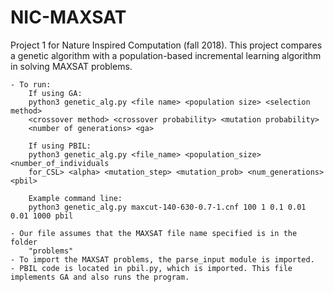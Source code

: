 # NIC-MAXSAT
Project 1 for Nature Inspired Computation (fall 2018).  This project compares a genetic algorithm with a population-based incremental learning algorithm in solving MAXSAT problems.   

    - To run:
        If using GA:
        python3 genetic_alg.py <file name> <population size> <selection method>
        <crossover method> <crossover probability> <mutation probability>
        <number of generations> <ga>

        If using PBIL:
        python3 genetic_alg.py <file_name> <population_size> <number_of_individuals
        for_CSL> <alpha> <mutation_step> <mutation_prob> <num_generations> <pbil>

        Example command line:
        python3 genetic_alg.py maxcut-140-630-0.7-1.cnf 100 1 0.1 0.01 0.01 1000 pbil

    - Our file assumes that the MAXSAT file name specified is in the folder
        "problems"
    - To import the MAXSAT problems, the parse_input module is imported.
    - PBIL code is located in pbil.py, which is imported. This file implements GA and also runs the program.

